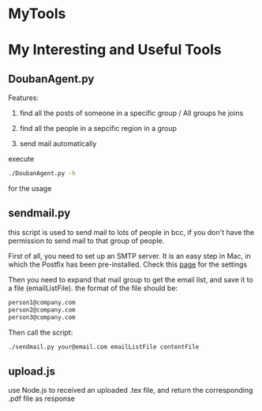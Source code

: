 # MyTools

# My Interesting and Useful Tools

## DoubanAgent.py

Features:

1. find all the posts of someone in a specific group / All groups he joins

2. find all the people in a sepcific region in a group

3. send mail automatically

execute

```Bash
./DoubanAgent.py -h
```

for the usage

## sendmail.py

this script is used to send mail to lots of people in bcc, if you don't have the permission to send mail to that group of people.

First of all, you need to set up an SMTP server. It is an easy step in Mac, in which the Postfix has been pre-installed. Check this [page](https://www.phase2technology.com/how-to-enable-local-smtp-server-postfix-on-os-x-leopard/) for the settings

Then you need to expand that mail group to get the email list, and save it to a file (emailListFile). the format of the file should be:

```Bash
person1@company.com
person2@company.com
person3@company.com
```

Then call the script:

```Bash
./sendmail.py your@email.com emailListFile contentFile
```

## upload.js

use Node.js to received an uploaded .tex file, and return the corresponding .pdf file as response
